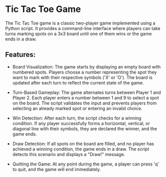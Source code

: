 # Tic Tac Toe Game

The Tic Tac Toe game is a classic two-player game implemented using a Python script. It provides a command-line interface where players can take turns marking spots on a 3x3 board until one of them wins or the game ends in a draw.

## Features:

- Board Visualization: The game starts by displaying an empty board with numbered spots. Players choose a number representing the spot they want to mark with their respective symbols ('X' or 'O'). The board is updated after each turn to reflect the current state of the game.

- Turn-Based Gameplay: The game alternates turns between Player 1 and Player 2. Each player enters a number between 1 and 9 to select a spot on the board. The script validates the input and prevents players from selecting an already marked spot or entering an invalid choice.

- Win Detection: After each turn, the script checks for a winning condition. If any player successfully forms a horizontal, vertical, or diagonal line with their symbols, they are declared the winner, and the game ends.

- Draw Detection: If all spots on the board are filled, and no player has achieved a winning condition, the game ends in a draw. The script detects this scenario and displays a "Draw!" message.

- Quitting the Game: At any point during the game, a player can press 'q' to quit, and the game will end immediately.